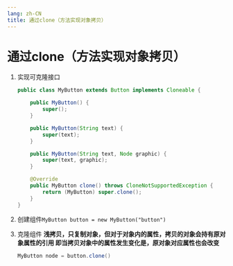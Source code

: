 ```yaml
---
lang: zh-CN
title: 通过clone（方法实现对象拷贝）
---
```



# 通过clone（方法实现对象拷贝）

1. 实现可克隆接口
  
   ```java
   public class MyButton extends Button implements Cloneable {  
   
       public MyButton() {  
           super();  
       }  
   
       public MyButton(String text) {  
           super(text);  
       }  
   
       public MyButton(String text, Node graphic) {  
           super(text, graphic);  
       }  
   
       @Override  
       public MyButton clone() throws CloneNotSupportedException {  
           return (MyButton) super.clone();  
       }  
   }
   ```

2. 创建组件`MyButton button = new MyButton("button")`

3. 克隆组件
   **浅拷贝，只复制对象，但对于对象内的属性，拷贝的对象会持有原对象属性的引用  即当拷贝对象中的属性发生变化是，原对象对应属性也会改变**
   
   ```java
   MyButton node = button.clone()
   ```
